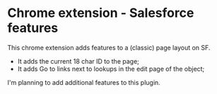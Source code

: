 # Chrome extension - Salesforce features

This chrome extension adds features to a (classic) page layout on SF.
- It adds the current 18 char ID to the page;
- It adds Go to links next to lookups in the edit page of the object; 

I'm planning to add additional features to this plugin.